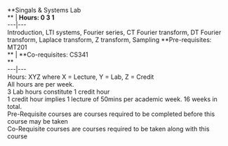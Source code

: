 **Singals & Systems Lab  
** | **Hours: 0 3 1**  
---|---  
Introduction, LTI systems, Fourier series, CT Fourier transform, DT Fourier transform, Laplace transform, Z transform, Sampling 
**Pre-requisites: MT201  
** | **Co-requisites: CS341  
**  
---|---  
Hours: XYZ where X = Lecture, Y = Lab, Z = Credit  
All hours are per week.  
3 Lab hours constitute 1 credit hour  
1 credit hour implies 1 lecture of 50mins per academic week. 16 weeks in total.  
Pre-Requisite courses are courses required to be completed before this course may be taken  
Co-Requisite courses are courses required to be taken along with this course
